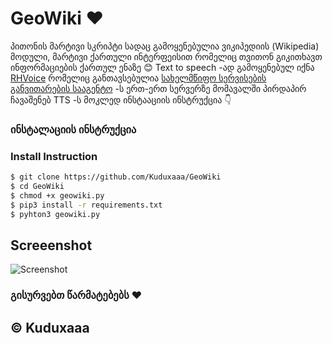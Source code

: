 # GeoWiki ❤
პითონის მარტივი სკრიპტი სადაც გამოყენებულია ვიკიპედიის (Wikipedia) მოდული, მარტივი ქართული ინტერფეისით რომელიც თვითონ გიკითხავთ ინფორმაციების ქართულ ენაზე 😊 Text to speech -ად გამოყენებულ იქნა [RHVoice](https://github.com/Olga-Yakovleva/RHVoice) რომელიც განთავსებულია [სახელმწიფო სერვისების განვითარების სააგენტო](https://sda.gov.ge/) -ს ერთ-ერთ სერვერზე მომავალში პირდაპირ ჩავაშენებ TTS -ს მოკლედ ინსტააციის ინსტრუქცია 👇 

### ინსტალაციის ინსტრუქცია
### Install Instruction

```bash
$ git clone https://github.com/Kuduxaaa/GeoWiki
$ cd GeoWiki
$ chmod +x geowiki.py
$ pip3 install -r requirements.txt
$ pyhton3 geowiki.py
```

## Screeenshot
![Screenshot](https://i.imgur.com/dDMlesI.png)

### გისურვებთ წარმატებებს ❤
## © Kuduxaaa
